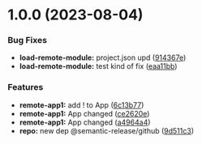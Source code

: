 # 1.0.0 (2023-08-04)


### Bug Fixes

* **load-remote-module:** project.json upd ([914367e](https://github.com/MisterShyster/mf-nx-test-repo/commit/914367e9036fd18b596f7ea82ba75cb6e07959e8))
* **load-remote-module:** test kind of fix ([eaa11bb](https://github.com/MisterShyster/mf-nx-test-repo/commit/eaa11bbc7681962f54dc673f150612d43c5ea884))


### Features

* **remote-app1:** add ! to App ([6c13b77](https://github.com/MisterShyster/mf-nx-test-repo/commit/6c13b77ccce01e68b2598c4663e6eb3f4dc2d51e))
* **remote-app1:** App changed ([ce2620e](https://github.com/MisterShyster/mf-nx-test-repo/commit/ce2620e0f10f52fe8028ee3cc658f7f184decdc8))
* **remote-app1:** App changed ([a4964a4](https://github.com/MisterShyster/mf-nx-test-repo/commit/a4964a447cd3ef5d59e9d3393d2d8a098012738f))
* **repo:** new dep @semantic-release/github ([9d511c3](https://github.com/MisterShyster/mf-nx-test-repo/commit/9d511c3bff25a849b88dc7e07992f9e7cefe141e))

